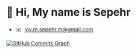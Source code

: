 👋 Hi, My name is Sepehr
===============================


* ✉️  [joy.m.sepehr.m@gmail.com](mailto:joy.m.sepehr.m@gmail.com)


<!--
### Badges
[![Top Langs](https://github-readme-stats.vercel.app/api/top-langs/?username=mohammad-sky&count_private=true&title_color=37DF31&text_color=45b5ff&icon_color=84cc16&bg_color=000000&hide_border=true&locale=en&custom_title=Top%20%Languages&hide=hack,scss,sass,css,html&langs_count=10)](https://github.com/anuraghazra/github-readme-stats)
 
-->
 <a href="http://www.github.com/mohammad-sky"><img src="https://activity-graph.herokuapp.com/graph?username=mohammad-sky&&theme=chartreuse-dark&area=true&hide_border=true&custom_title=GitHub%20Commits%20Graph" alt="GitHub Commits Graph" /></a>


<!--
<div style="text-align: center;"> <img src="https://github-readme-stats.vercel.app/api?username=mohammad-sky&count_private=true&show_icons=true&count_private=true&theme=dark&include_all_commits=true" alt=""> </div>

**sepehrmizani/sepehrmizani** is a ✨ _special_ ✨ repository because its `README.md` (this file) appears on your GitHub profile.

Here are some ideas to get you started:

- 🔭 I’m currently working on ...
- 🌱 I’m currently learning ...
- 👯 I’m looking to collaborate on ...
- 🤔 I’m looking for help with ...
- 💬 Ask me about ...
- 📫 How to reach me: ...
- 😄 Pronouns: ...
- ⚡ Fun fact: ...
-->
